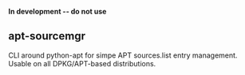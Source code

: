 **In development -- do not use**

## apt-sourcemgr

CLI around python-apt for simpe APT sources.list entry management.
Usable on all DPKG/APT-based distributions.
